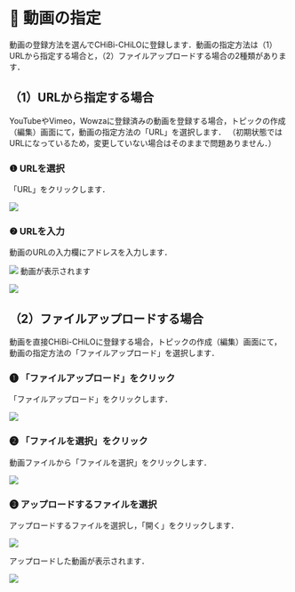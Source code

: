 # 🌿 動画の指定
動画の登録方法を選んでCHiBi-CHiLOに登録します．動画の指定方法は（1）URLから指定する場合と，（2）ファイルアップロードする場合の2種類があります．

## （1）URLから指定する場合
YouTubeやVimeo，Wowzaに登録済みの動画を登録する場合，トピックの作成（編集）画面にて，動画の指定方法の「URL」を選択します．
（初期状態ではURLになっているため，変更していない場合はそのままで問題ありません．）

### ❶ URLを選択
「URL」をクリックします．

![](<../.gitbook/assets/image (448).png>)
### ❷ URLを入力
動画のURLの入力欄にアドレスを入力します．

![](<../.gitbook/assets/image (449).png>)
動画が表示されます

![](<../.gitbook/assets/image (450).png>)
## （2）ファイルアップロードする場合
動画を直接CHiBi-CHiLOに登録する場合，トピックの作成（編集）画面にて，動画の指定方法の「ファイルアップロード」を選択します．
### ❶ 「ファイルアップロード」をクリック
「ファイルアップロード」をクリックします．

![](<../.gitbook/assets/image (451).png>)
### ❷ 「ファイルを選択」をクリック
動画ファイルから「ファイルを選択」をクリックします．

![](<../.gitbook/assets/image (452).png>)
### ❸ アップロードするファイルを選択
アップロードするファイルを選択し，「開く」をクリックします．

![](<../.gitbook/assets/image (453).png>)

アップロードした動画が表示されます．

![](<../.gitbook/assets/image (454).png>)
